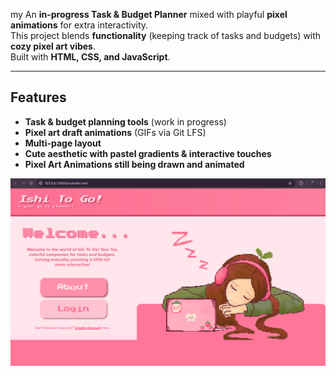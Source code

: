 my An **in-progress Task & Budget Planner** mixed with playful **pixel animations** for extra interactivity.  
This project blends **functionality** (keeping track of tasks and budgets) with **cozy pixel art vibes**.  
Built with **HTML, CSS, and JavaScript**.  

---

## Features
- **Task & budget planning tools** (work in progress)  
- **Pixel art draft animations** (GIFs via Git LFS)  
- **Multi-page layout** 
- **Cute aesthetic with pastel gradients & interactive touches**  
- **Pixel Art Animations still being drawn and animated**

![My Photo](media/firstProgressPic.png)